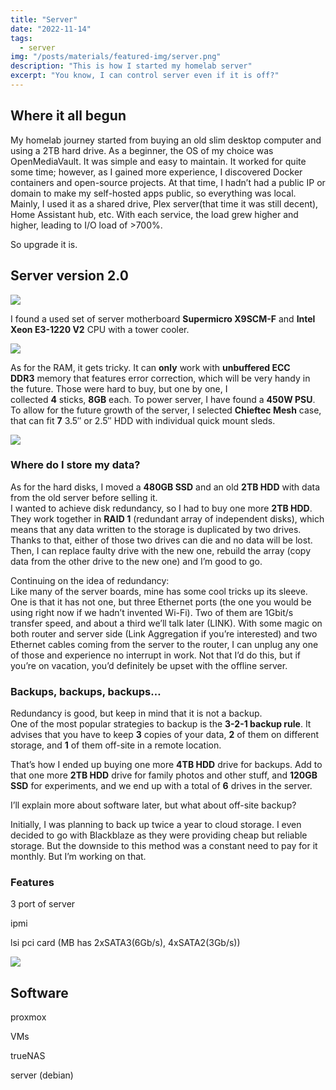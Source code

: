 ```yaml
---
title: "Server"
date: "2022-11-14"
tags:
  - server
img: "/posts/materials/featured-img/server.png"
description: "This is how I started my homelab server"
excerpt: "You know, I can control server even if it is off?"
---
```


## Where it all begun

My homelab journey started from buying an old slim desktop computer and using a 2TB hard drive. As a beginner, the OS of my choice was OpenMediaVault. It was simple and easy to maintain. It worked for quite some time; however, as I gained more experience, I discovered Docker containers and open-source projects. At that time, I hadn’t had a public IP or domain to make my self-hosted apps public, so everything was local. Mainly, I used it as a shared drive, Plex server(that time it was still decent), Home Assistant hub, etc. With each service, the load grew higher and higher, leading to I/O load of >700%.

So upgrade it is.

## Server version 2.0

![](https://cdn.curious-grapes.one/new.jpg)

I found a used set of server motherboard **Supermicro X9SCM-F** and **Intel Xeon E3-1220 V2** CPU with a tower cooler.

![](https://www.servethehome.com/wp-content/uploads/2011/06/Supermicro-X9SCM-F-Overview.jpg)

As for the RAM, it gets tricky. It can **only** work with **unbuffered ECC DDR3** memory that features error correction, which will be very handy in the future. Those were hard to buy, but one by one, I collected **4** sticks, **8GB** each. To power server, I have found a **450W PSU**.  
To allow for the future growth of the server, I selected **Chieftec Mesh** case, that can fit **7** 3.5″ or 2.5″ HDD with individual quick mount sleds.

![](https://www.overclockers.ua/case/chieftec-mesh-cw-01b-op/15-chieftec-mesh-cw-01b.jpg)

### Where do I store my data?

As for the hard disks, I moved a **480GB SSD** and an old **2TB HDD** with data from the old server before selling it.  
I wanted to achieve disk redundancy, so I had to buy one more **2TB HDD**.  
They work together in **RAID 1** (redundant array of independent disks), which means that any data written to the storage is duplicated by two drives. Thanks to that, either of those two drives can die and no data will be lost. Then, I can replace faulty drive with the new one, rebuild the array (copy data from the other drive to the new one) and I’m good to go.

Continuing on the idea of redundancy:  
Like many of the server boards, mine has some cool tricks up its sleeve.  
One is that it has not one, but three Ethernet ports (the one you would be using right now if we hadn’t invented Wi-Fi). Two of them are 1Gbit/s transfer speed, and about a third we’ll talk later (LINK). With some magic on both router and server side (Link Aggregation if you’re interested) and two Ethernet cables coming from the server to the router, I can unplug any one of those and experience no interrupt in work. Not that I’d do this, but if you’re on vacation, you’d definitely be upset with the offline server.

### Backups, backups, backups…

Redundancy is good, but keep in mind that it is not a backup.  
One of the most popular strategies to backup is the **3-2-1 backup rule**. It advises that you have to keep **3** copies of your data, **2** of them on different storage, and **1** of them off-site in a remote location.

That’s how I ended up buying one more **4TB HDD** drive for backups. Add to that one more **2TB HDD** drive for family photos and other stuff, and **120GB SSD** for experiments, and we end up with a total of **6** drives in the server.

I’ll explain more about software later, but what about off-site backup?

Initially, I was planning to back up twice a year to cloud storage. I even decided to go with Blackblaze as they were providing cheap but reliable storage. But the downside to this method was a constant need to pay for it monthly. But I’m working on that.

### Features

3 port of server

ipmi

lsi pci card (MB has 2xSATA3(6Gb/s), 4xSATA2(3Gb/s))

![](https://cdn.curious-grapes.one/ipmi.png)

## Software

proxmox

VMs

trueNAS

server (debian)